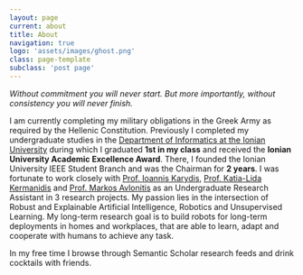 ```yaml
---
layout: page
current: about
title: About
navigation: true
logo: 'assets/images/ghost.png'
class: page-template
subclass: 'post page'
---
```


<!-- Spiros is a curious, diligent and driven person, suffering from entrepreneurship tendencies, who wants to apply Computational Science to the very small nano scale as well as the very big planetary scale. He is fascinated by the intersection of Artificial Intelligence, Biomedicine and Engineering. Spiros' goal is to disrupt industries using sophisticated, intelligent information processing systems. He believes that the aftermath of the ethical Artificial Intelligence revolution will improve the global living standard and result in a more egalitarian society.  -->

*Without commitment you will never start. But more importantly, without consistency you will never finish.*
  
I am currently completing my military obligations in the Greek Army as required by the Hellenic Constitution. Previously I completed my undergraduate studies in the [Department of Informatics at the Ionian University](http://di.ionio.gr/) during which I graduated **1st in my class** and received the **Ionian University Academic Excellence Award**. There, I founded the Ionian University IEEE Student Branch and was the Chairman for **2 years**. I was fortunate to work closely with [Prof. Ioannis Karydis](https://di.ionio.gr/en/department/staff/331-karydis/), [Prof. Katia-Lida Kermanidis](https://di.ionio.gr/en/department/staff/92-kermanidis/) and [Prof. Markos Avlonitis](https://di.ionio.gr/en/department/staff/89-avlonitis/) as an Undergraduate Research Assistant in 3 research projects. My passion lies in the intersection of Robust and Explainable Artificial Intelligence, Robotics and Unsupervised Learning. My long-term research goal is to build robots for long-term deployments in homes and workplaces, that are able to learn, adapt and cooperate with humans to achieve any task.

In my free time I browse through Semantic Scholar research feeds and drink cocktails with friends.
